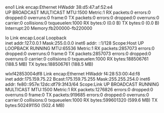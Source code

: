 eno1      Link encap:Ethernet  HWaddr 38:d5:47:af:52:e4  
          UP BROADCAST MULTICAST  MTU:1500  Metric:1
          RX packets:0 errors:0 dropped:0 overruns:0 frame:0
          TX packets:0 errors:0 dropped:0 overruns:0 carrier:0
          collisions:0 txqueuelen:1000 
          RX bytes:0 (0.0 B)  TX bytes:0 (0.0 B)
          Interrupt:20 Memory:fb200000-fb220000 

lo        Link encap:Local Loopback  
          inet addr:127.0.0.1  Mask:255.0.0.0
          inet6 addr: ::1/128 Scope:Host
          UP LOOPBACK RUNNING  MTU:65536  Metric:1
          RX packets:2857073 errors:0 dropped:0 overruns:0 frame:0
          TX packets:2857073 errors:0 dropped:0 overruns:0 carrier:0
          collisions:0 txqueuelen:1000 
          RX bytes:188506761 (188.5 MB)  TX bytes:188506761 (188.5 MB)

wlxf42853004df8 Link encap:Ethernet  HWaddr f4:28:53:00:4d:f8  
          inet addr:175.159.75.22  Bcast:175.159.75.255  Mask:255.255.254.0
          inet6 addr: fe80::957e:12dc:df79:3f43/64 Scope:Link
          UP BROADCAST RUNNING MULTICAST  MTU:1500  Metric:1
          RX packets:1276826 errors:0 dropped:0 overruns:0 frame:0
          TX packets:919685 errors:0 dropped:0 overruns:0 carrier:0
          collisions:0 txqueuelen:1000 
          RX bytes:599601320 (599.6 MB)  TX bytes:502491150 (502.4 MB)

